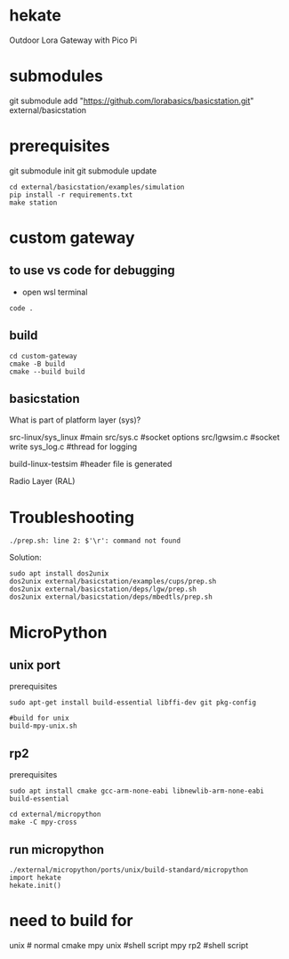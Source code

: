 # hekate
Outdoor Lora Gateway with Pico Pi

# submodules
git submodule add "https://github.com/lorabasics/basicstation.git" external/basicstation



# prerequisites
git submodule init 
git submodule update

~~~
cd external/basicstation/examples/simulation
pip install -r requirements.txt
make station
~~~


# custom gateway

## to use vs code for debugging
* open wsl terminal
~~~
code .
~~~

## build
~~~
cd custom-gateway
cmake -B build
cmake --build build
~~~



## basicstation

What is part of platform layer (sys)?

src-linux/sys_linux #main
src/sys.c #socket options
src/lgwsim.c #socket write
sys_log.c #thread for logging

build-linux-testsim #header file is generated


Radio Layer (RAL)



# Troubleshooting


~~~
./prep.sh: line 2: $'\r': command not found
~~~

Solution:
~~~
sudo apt install dos2unix
dos2unix external/basicstation/examples/cups/prep.sh
dos2unix external/basicstation/deps/lgw/prep.sh
dos2unix external/basicstation/deps/mbedtls/prep.sh
~~~



# MicroPython

## unix port
prerequisites
~~~
sudo apt-get install build-essential libffi-dev git pkg-config
~~~

~~~
#build for unix
build-mpy-unix.sh
~~~


## rp2
prerequisites
~~~
sudo apt install cmake gcc-arm-none-eabi libnewlib-arm-none-eabi build-essential
~~~

~~~
cd external/micropython
make -C mpy-cross
~~~

## run micropython
~~~
./external/micropython/ports/unix/build-standard/micropython
import hekate
hekate.init()
~~~



# need to build for
unix # normal cmake
mpy unix #shell script
mpy rp2 #shell script